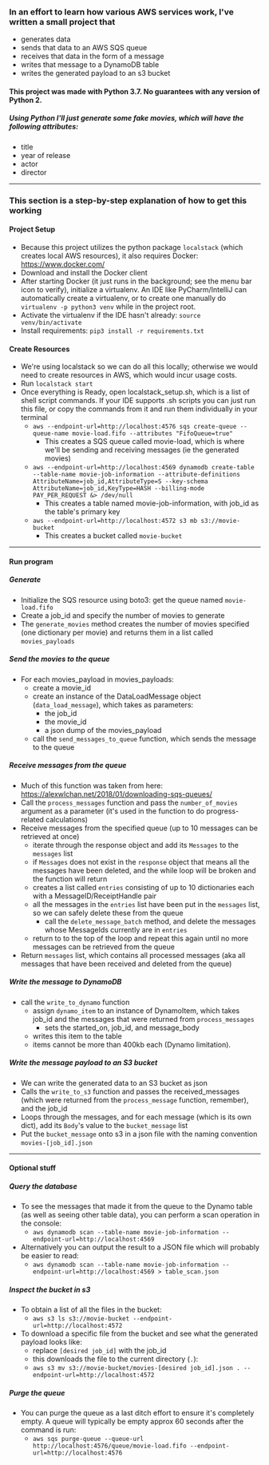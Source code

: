 ### In an effort to learn how various AWS services work, I've written a small project that
- generates data
- sends that data to an AWS SQS queue
- receives that data in the form of a message 
- writes that message to a DynamoDB table
- writes the generated payload to an s3 bucket
#### This project was made with Python 3.7. No guarantees with any version of Python 2.
##### Using Python I'll just generate some fake movies, which will have the following attributes:
- title
- year of release
- actor
- director

---

### This section is a step-by-step explanation of how to get this working
#### Project Setup
- Because this project utilizes the python package `localstack` (which creates local AWS resources), it also requires Docker: https://www.docker.com/
- Download and install the Docker client
- After starting Docker (it just runs in the background; see the menu bar icon to verify), initialize a virtualenv. An IDE like PyCharm/IntelliJ can automatically create a virtualenv, or to create one manually do `virtualenv -p python3 venv` while in the project root.
- Activate the virtualenv if the IDE hasn't already: `source venv/bin/activate`
- Install requirements: `pip3 install -r requirements.txt`


#### Create Resources
- We're using localstack so we can do all this locally; otherwise we would need to create resources in AWS, which would incur usage costs. 
- Run `localstack start`
- Once everything is Ready, open localstack_setup.sh, which is a list of shell script commands. If your IDE supports .sh scripts you can just run this file, or copy the commands from it and run them individually in your terminal
    - `aws --endpoint-url=http://localhost:4576 sqs create-queue --queue-name movie-load.fifo --attributes "FifoQueue=true"`
        - This creates a SQS queue called movie-load, which is where we'll be sending and receiving messages (ie the generated movies)
    - `aws --endpoint-url=http://localhost:4569 dynamodb create-table --table-name movie-job-information --attribute-definitions AttributeName=job_id,AttributeType=S --key-schema AttributeName=job_id,KeyType=HASH --billing-mode PAY_PER_REQUEST &> /dev/null`
        - This creates a table named movie-job-information, with job_id as the table's primary key
    - `aws --endpoint-url=http://localhost:4572 s3 mb s3://movie-bucket`
        - This creates a bucket called `movie-bucket`


---

#### Run program
##### Generate
- Initialize the SQS resource using boto3: get the queue named `movie-load.fifo`
- Create a job_id and specify the number of movies to generate
- The `generate_movies` method creates the number of movies specified (one dictionary per movie) and returns them in a list called `movies_payloads`

##### Send the movies to the queue
- For each movies_payload in movies_payloads: 
    - create a movie_id
    - create an instance of the DataLoadMessage object (`data_load_message`), which takes as parameters:
        - the job_id
        - the movie_id
        - a json dump of the movies_payload
    - call the `send_messages_to_queue` function, which sends the message to the queue

##### Receive messages from the queue
- Much of this function was taken from here: https://alexwlchan.net/2018/01/downloading-sqs-queues/
- Call the `process_messages` function and pass the `number_of_movies` argument as a parameter (it's used in the function to do progress-related calculations)
- Receive messages from the specified queue (up to 10 messages can be retrieved at once)
    - iterate through the response object and add its `Messages` to the `messages` list
    - if `Messages` does not exist in the `response` object that means all the messages have been deleted, and the while loop will be broken and the function will return
    - creates a list called `entries` consisting of up to 10 dictionaries each with a MessageID/ReceiptHandle pair
    - all the messages in the `entries` list have been put in the `messages` list, so we can safely delete these from the queue
        - call the `delete_message_batch` method, and delete the messages whose MessageIds currently are in `entries`
    - return to to the top of the loop and repeat this again until no more messages can be retrieved from the queue
- Return `messages` list, which contains all processed messages (aka all messages that have been received and deleted from the queue)


##### Write the message to DynamoDB
- call the `write_to_dynamo` function
    - assign `dynamo_item` to an instance of DynamoItem, which takes job_id and the messages that were returned from `process_messages`
        - sets the started_on, job_id, and message_body
    - writes this item to the table
    - items cannot be more than 400kb each (Dynamo limitation).
    

##### Write the message payload to an S3 bucket
- We can write the generated data to an S3 bucket as json
- Calls the `write_to_s3` function and passes the received_messages (which were returned from the `process_message` function, remember), and the job_id
- Loops through the messages, and for each message (which is its own dict), add its `Body`'s value to the `bucket_message` list
- Put the `bucket_message` onto s3 in a json file with the naming convention `movies-[job_id].json`
  
---
#### Optional stuff
##### Query the database
- To see the messages that made it from the queue to the Dynamo table (as well as seeing other table data), you can perform a scan operation in the console:
    - `aws dynamodb scan --table-name movie-job-information --endpoint-url=http://localhost:4569`
- Alternatively you can output the result to a JSON file which will probably be easier to read:
    - `aws dynamodb scan --table-name movie-job-information --endpoint-url=http://localhost:4569 > table_scan.json`

##### Inspect the bucket in s3
- To obtain a list of all the files in the bucket:
    - `aws s3 ls s3://movie-bucket --endpoint-url=http://localhost:4572`
- To download a specific file from the bucket and see what the generated payload looks like:
    - replace `[desired job_id]` with the job_id
    - this downloads the file to the current directory (`.`):
    - `aws s3 mv s3://movie-bucket/movies-[desired job_id].json . --endpoint-url=http://localhost:4572`
    
##### Purge the queue
- You can purge the queue as a last ditch effort to ensure it's completely empty. A queue will typically be empty approx 60 seconds after the command is run:
    - `aws sqs purge-queue --queue-url http://localhost:4576/queue/movie-load.fifo --endpoint-url=http://localhost:4576`